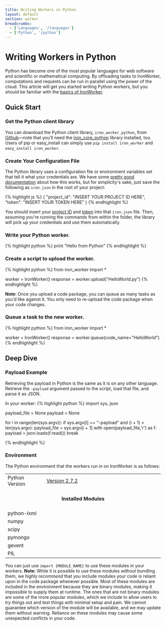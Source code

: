 ```yaml
---
title: Writing Workers in Python
layout: default
section: worker
breadcrumbs:
  - ['Languages', '/languages']
  - ['Python', '/python']
---
```


# Writing Workers in Python

Python has become one of the most popular languages for web software and scientific or mathematical computing. By offloading tasks to IronWorker, computations and requests can be run in parallel using the power of the cloud. This article will get you started writing Python workers, but you should be familiar with the [basics of IronWorker](/worker).

## Quick Start

### Get the Python client library

You can download the Python client library, `iron_worker_python`, from [Github](https://github.com/iron-io/iron_worker_python)&mdash;note that you'll need the [iron_core_python](https://github.com/iron-io/iron_core_python) library installed, too. Users of pip or easy_install can simply use `pip install iron_worker` and `easy_install iron_worker`.

### Create Your Configuration File

The Python library uses a configuration file or environment variables set that tell it what your credentials are. We have some [pretty good documentation](/worker/reference/configuration) about how this works, but for simplicity's sake, just save the following as `iron.json` in the root of your project:

{% highlight js %}
{
  "project_id": "INSERT YOUR PROJECT ID HERE",
  "token": "INSERT YOUR TOKEN HERE"
}
{% endhighlight %}

You should insert your [project ID](https://hud.iron.io) and [token](https://hud.iron.io/tokens) into that `iron.json` file. Then, assuming you're running the commands from within the folder, the library will pick up your credentials and use them automatically.

### Write your Python worker.

{% highlight python %}
print "Hello from Python"
{% endhighlight %}

### Create a script to upload the worker.
{% highlight python %}
from iron_worker import *

worker = IronWorker()
response = worker.upload("HelloWorld.py")
{% endhighlight %}

**Note**: Once you upload a code package, you can queue as many tasks as you'd like against it. You only need to re-upload the code package when your code changes.

### Queue a task to the new worker.
{% highlight python %}
from iron_worker import *

worker = IronWorker()
response = worker.queue(code_name="HelloWorld")
{% endhighlight %}

## Deep Dive

### Payload Example

Retrieving the payload in Python is the same as it is on any other language. 
Retrieve the `-payload` argument passed to the script, load that file, and 
parse it as JSON.

In your worker:
{% highlight python %}
import sys, json

payload_file = None
payload = None

for i in range(len(sys.argv)):
    if sys.argv[i] == "-payload" and (i + 1) < len(sys.argv):
        payload_file = sys.argv[i + 1]
        with open(payload_file,'r') as f:
            payload = json.loads(f.read())
        break

{% endhighlight %}

### Environment

The Python environment that the workers run in on IronWorker is as follows:

<table class="reference">
  <tbody>
    <tr>
      <td style="width: 25%;">Python Version</td>
      <td style="width: 75%;"><a href="http://python.org/download/releases/2.7.2/" title="Version 2.7.2">Version 2.7.2</a></td>
    </tr>
    <tr>
      <td colspan="2" style="text-align: center; width: 100%;"><h4 style="padding: 0px;">Installed Modules</h4></td>
    </tr>
    <tr>
      <td>python-lxml</td>
      <td></td>
    </tr>
    <tr>
      <td>numpy</td>
      <td></td>
    </tr>
    <tr>
      <td>scipy</td>
      <td></td>
    </tr>
    <tr>
      <td>pymongo</td>
      <td></td>
    </tr>
    <tr>
      <td>gevent</td>
      <td></td>
    </tr>
    <tr>
      <td>PIL</td>
      <td></td>
    </tr>
  </tbody>
</table>

You can just use `import {MODULE_NAME}` to use these modules in your workers. 
**Note:** While it is possible to use these modules without bundling them, we 
*highly recommend* that you include modules your code is reliant upon in the 
code package whenever possible. Most of these modules are included in the 
environment because they are binary modules, making it impossible to supply them 
at runtime. The ones that are not binary modules are some of the more popular 
modules, which we include to allow users to try things out and test things with 
minimal setup and pain. We cannot guarantee which version of the module will be 
available, and we may update them without warning. Reliance on these modules may 
cause some unexpected conflicts in your code.
